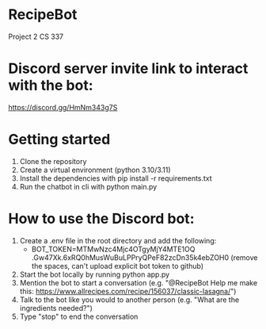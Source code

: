# RecipeBot
Project 2 CS 337

# Discord server invite link to interact with the bot: 
https://discord.gg/HmNm343g7S

# Getting started
1. Clone the repository
2. Create a virtual environment (python 3.10/3.11)
3. Install the dependencies with pip install -r requirements.txt
4. Run the chatbot in cli with python main.py

# How to use the Discord bot: 
1. Create a .env file in the root directory and add the following:
    - BOT_TOKEN=MTMwNzc4Mjc4OTgyMjY4MTE1OQ  .Gw47Xk.6xRQ0hMusWuBuLPPryQPeF82zcDn35k4ebZOH0 (remove the spaces, can't upload explicit bot token to github)
2. Start the bot locally by running python app.py
3. Mention the bot to start a conversation (e.g. "@RecipeBot Help me make this: https://www.allrecipes.com/recipe/156037/classic-lasagna/")
4. Talk to the bot like you would to another person (e.g. "What are the ingredients needed?")
5. Type "stop" to end the conversation

